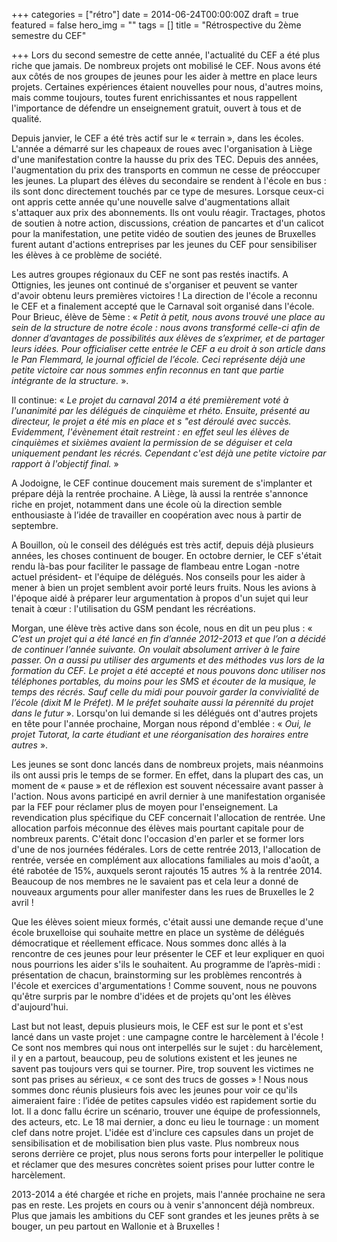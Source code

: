 +++
categories = ["rétro"]
date = 2014-06-24T00:00:00Z
draft = true
featured = false
hero_img = ""
tags = []
title = "Rétrospective du 2ème semestre du CEF"

+++
Lors du second semestre de cette année, l'actualité du CEF a été plus riche que jamais. De nombreux projets ont mobilisé le CEF. Nous avons été aux côtés de nos groupes de jeunes pour les aider à mettre en place leurs projets. Certaines expériences étaient nouvelles pour nous, d'autres moins, mais comme toujours, toutes furent enrichissantes et nous rappellent l'importance de défendre un enseignement gratuit, ouvert à tous et de qualité.  
  
Depuis janvier, le CEF a été très actif sur le « terrain », dans les écoles. L'année a démarré sur les chapeaux de roues avec l'organisation à Liège d'une manifestation contre la hausse du prix des TEC. Depuis des années, l'augmentation du prix des transports en commun ne cesse de préoccuper les jeunes. La plupart des élèves du secondaire se rendent à l'école en bus : ils sont donc directement touchés par ce type de mesures. Lorsque ceux-ci ont appris cette année qu'une nouvelle salve d'augmentations allait s'attaquer aux prix des abonnements. Ils ont voulu réagir. Tractages, photos de soutien à notre action, discussions, création de pancartes et d'un calicot pour la manifestation, une petite vidéo de soutien des jeunes de Bruxelles furent autant d'actions entreprises par les jeunes du CEF pour sensibiliser les élèves à ce problème de société.  
  
Les autres groupes régionaux du CEF ne sont pas restés inactifs. A Ottignies, les jeunes ont continué de s'organiser et peuvent se vanter d'avoir obtenu leurs premières victoires ! La direction de l'école a reconnu le CEF et a finalement accepté que le Carnaval soit organisé dans l'école. Pour Brieuc, élève de 5ème : « _Petit à petit, nous avons trouvé une place au sein de la structure de notre école : nous avons transformé celle-ci afin de donner d’avantages de possibilités aux élèves de s’exprimer, et de partager leurs idées. Pour officialiser cette entrée le CEF a eu droit à son article dans le Pan Flemmard, le journal officiel de l’école. Ceci représente déjà une petite victoire car nous sommes enfin reconnus en tant que partie intégrante de la structure._ ».  
  
Il continue: « _Le projet du carnaval 2014 a été premièrement voté à l'unanimité par les délégués de cinquième et rhéto. Ensuite, présenté au directeur, le projet a été mis en place et s "est déroulé avec succès. Evidemment, l'évènement était restreint : en effet seul les élèves de cinquièmes et sixièmes avaient la permission de se déguiser et cela uniquement pendant les récrés. Cependant c'est déjà une petite victoire par rapport à l'objectif final._ »  
  
A Jodoigne, le CEF continue doucement mais surement de s'implanter et prépare déjà la rentrée prochaine. A Liège, là aussi la rentrée s'annonce riche en projet, notamment dans une école où la direction semble enthousiaste à l’idée de travailler en coopération avec nous à partir de septembre.  
  
A Bouillon, où le conseil des délégués est très actif, depuis déjà plusieurs années, les choses continuent de bouger. En octobre dernier, le CEF s'était rendu là-bas pour faciliter le passage de flambeau entre Logan -notre actuel président- et l'équipe de délégués. Nos conseils pour les aider à mener à bien un projet semblent avoir porté leurs fruits. Nous les avions à l'époque aidé à préparer leur argumentation à propos d'un sujet qui leur tenait à cœur : l'utilisation du GSM pendant les récréations.  
  
Morgan, une élève très active dans son école, nous en dit un peu plus : « _C’est un projet qui a été lancé en fin d’année 2012-2013 et que l’on a décidé de continuer l’année suivante. On voulait absolument arriver à le faire passer. On a aussi pu utiliser des arguments et des méthodes vus lors de la formation du CEF. Le projet a été accepté et nous pouvons donc utiliser nos téléphones portables, du moins pour les SMS et écouter de la musique, le temps des récrés. Sauf celle du midi pour pouvoir garder la convivialité de l’école (dixit M le Préfet). M le préfet souhaite aussi la pérennité du projet dans le futur_ ». Lorsqu'on lui demande si les délégués ont d'autres projets en tête pour l'année prochaine, Morgan nous répond d'emblée : « _Oui, le projet Tutorat, la carte étudiant et une réorganisation des horaires entre autres_ ».  
  
Les jeunes se sont donc lancés dans de nombreux projets, mais néanmoins ils ont aussi pris le temps de se former. En effet, dans la plupart des cas, un moment de « pause » et de réflexion est souvent nécessaire avant passer à l'action. Nous avons participé en avril dernier à une manifestation organisée par la FEF pour réclamer plus de moyen pour l'enseignement. La revendication plus spécifique du CEF concernait l'allocation de rentrée. Une allocation parfois méconnue des élèves mais pourtant capitale pour de nombreux parents. C'était donc l'occasion d'en parler et se former lors d'une de nos journées fédérales. Lors de cette rentrée 2013, l'allocation de rentrée, versée en complément aux allocations familiales au mois d'août, a été rabotée de 15%, auxquels seront rajoutés 15 autres % à la rentrée 2014. Beaucoup de nos membres ne le savaient pas et cela leur a donné de nouveaux arguments pour aller manifester dans les rues de Bruxelles le 2 avril !  
  
Que les élèves soient mieux formés, c'était aussi une demande reçue d'une école bruxelloise qui souhaite mettre en place un système de délégués démocratique et réellement efficace. Nous sommes donc allés à la rencontre de ces jeunes pour leur présenter le CEF et leur expliquer en quoi nous pourrions les aider s'ils le souhaitent. Au programme de l’après-midi : présentation de chacun, brainstorming sur les problèmes rencontrés à l'école et exercices d'argumentations ! Comme souvent, nous ne pouvons qu'être surpris par le nombre d'idées et de projets qu'ont les élèves d'aujourd'hui.  
  
Last but not least, depuis plusieurs mois, le CEF est sur le pont et s'est lancé dans un vaste projet : une campagne contre le harcèlement à l'école ! Ce sont nos membres qui nous ont interpellés sur le sujet : du harcèlement, il y en a partout, beaucoup, peu de solutions existent et les jeunes ne savent pas toujours vers qui se tourner. Pire, trop souvent les victimes ne sont pas prises au sérieux, « ce sont des trucs de gosses » ! Nous nous sommes donc réunis plusieurs fois avec les jeunes pour voir ce qu'ils aimeraient faire : l’idée de petites capsules vidéo est rapidement sortie du lot. Il a donc fallu écrire un scénario, trouver une équipe de professionnels, des acteurs, etc. Le 18 mai dernier, a donc eu lieu le tournage : un moment clef dans notre projet. L'idée est d'inclure ces capsules dans un projet de sensibilisation et de mobilisation bien plus vaste. Plus nombreux nous serons derrière ce projet, plus nous serons forts pour interpeller le politique et réclamer que des mesures concrètes soient prises pour lutter contre le harcèlement.  
  
2013-2014 a été chargée et riche en projets, mais l'année prochaine ne sera pas en reste. Les projets en cours ou à venir s'annoncent déjà nombreux. Plus que jamais les ambitions du CEF sont grandes et les jeunes prêts à se bouger, un peu partout en Wallonie et à Bruxelles !